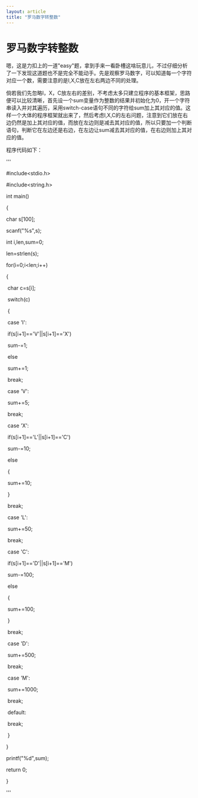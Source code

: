 ```yaml
---
layout: article
title: "罗马数字转整数"
---
```


# 罗马数字转整数

嗯，这是力扣上的一道"easy"题，拿到手来一看卧槽这啥玩意儿，不过仔细分析了一下发现这道题也不是完全不能动手。先是观察罗马数字，可以知道每一个字符对应一个数，需要注意的是I,X,C放在左右两边不同的处理。

倘若我们先忽略I，X，C放左右的差别，不考虑太多只建立程序的基本框架，思路便可以比较清晰，首先设一个sum变量作为整数的结果并初始化为0，开一个字符串读入并对其遍历，采用switch-case语句不同的字符给sum加上其对应的值。这样一个大体的程序框架就出来了，然后考虑I,X,C的左右问题，注意到它们放在右边仍然是加上其对应的值，而放在左边则是减去其对应的值，所以只要加一个判断语句，判断它在左边还是右边，在左边让sum减去其对应的值，在右边则加上其对应的值。

程序代码如下：

'''

\#include<stdio.h>

\#include<string.h>

int main()

{

  char s[100];

  scanf("%s",s);

  int i,len,sum=0;

  len=strlen(s);

  for(i=0;i<len;i++)

  {

​    char c=s[i];

​    switch(c)

​    {

​      case 'I':

​        if(s[i+1]=='V'||s[i+1]=='X')

​        sum-=1;

​        else

​        sum+=1;

​        break;

​      case 'V':

​        sum+=5;

​        break;

​      case 'X':

​        if(s[i+1]=='L'||s[i+1]=='C')

​        sum-=10;

​        else

​        {

​          sum+=10;   

​        }

​        break;

​      case 'L':

​        sum+=50;

​        break;

​      case 'C':

​        if(s[i+1]=='D'||s[i+1]=='M')

​        sum-=100;

​        else

​        {

​          sum+=100;

​        }

​        break;

​      case 'D':

​        sum+=500;

​        break;

​      case 'M':

​        sum+=1000;

​        break;

​      default:

​        break;              

​    }

  }

  printf("%d",sum);

  return 0;

}

'''